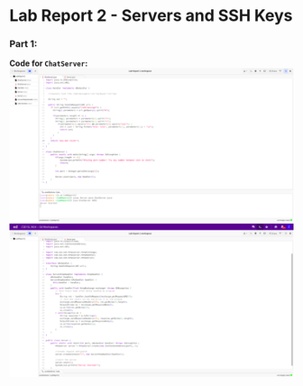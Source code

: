 # Lab Report 2 - Servers and SSH Keys

### Part 1:

**Code for `ChatServer`:**
![Image](ChatServerjavaScreenshot.png)
![Image](ServerjavaScreenshot.png)
